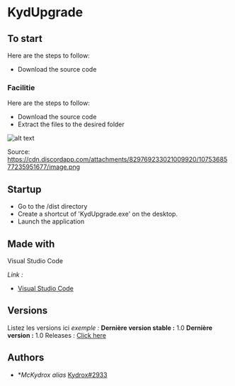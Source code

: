 # KydUpgrade



## To start

Here are the steps to follow:
- Download the source code

### Facilitie

Here are the steps to follow:
- Download the source code
- Extract the files to the desired folder


![alt text](https://cdn.discordapp.com/attachments/829769233021009920/1075368577235951677/image.png)

Source: https://cdn.discordapp.com/attachments/829769233021009920/1075368577235951677/image.png

## Startup

- Go to the /dist directory
- Create a shortcut of 'KydUpgrade.exe' on the desktop.
- Launch the application


## Made with

Visual Studio Code

_Link :_
* [Visual Studio Code](https://www.google.com/url?sa=t&rct=j&q=&esrc=s&source=web&cd=&ved=2ahUKEwjCkIiorpf9AhVTT8AKHURBAEQQFnoECBEQAQ&url=https%3A%2F%2Fcode.visualstudio.com%2F&usg=AOvVaw15O90sm1ios8AUpw56hCml) 


## Versions
Listez les versions ici 
_exemple :_
**Dernière version stable :** 1.0
**Dernière version :** 1.0
Releases : [Click here](https://github.com/McKydrox/KydUpgradeV2/releases/tag/up)


## Authors


* **McKydrox* _alias_ [Kydrox#2933](https://discord.com)


